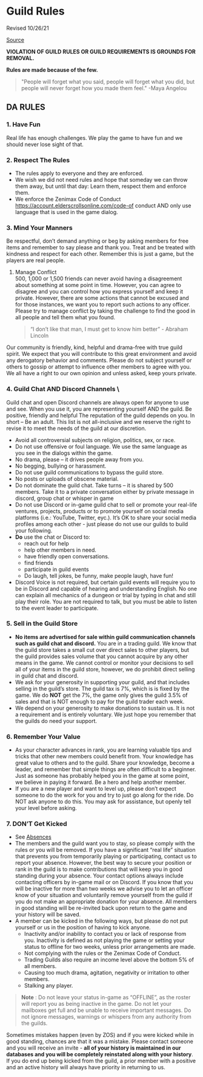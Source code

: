 # Guild Rules

Revised 10/26/21

[Source](https://docs.google.com/document/d/1rp_pVRRXvZ2BXGOiyGOW-onJpkdIC58iPyMuOpVEZUk/edit)

	
**VIOLATION OF GUILD RULES OR GUILD REQUIREMENTS IS GROUNDS FOR REMOVAL.**

**Rules are made because of the few.**

> "People will forget what you said, people will forget what you did, but  people will never forget how you made them feel." -Maya Angelou 

<!--:warning: EN: I propose splitting this into
1. Guild house rules (everything for discord, ranks, )
2. Trade
3. Absences (Consolidate with absences document)

Also see [[Absences]] and [[Sales Handbook]]

(Editor's comment: Isn't this in the handbook?)-->

## DA RULES 
### 1. Have Fun
  Real life has enough challenges. We play the game to have fun and we should never lose sight of that. 
### 2. Respect The Rules
   - The rules apply to everyone and they are enforced.
   - We wish we did not need rules and hope that someday we can throw them away, but until that day: Learn them, respect them and enforce them. 
   - We enforce the Zenimax Code of Conduct https://account.elderscrollsonline.com/code-of conduct AND only use language that is used in the game dialog.
  
### 3. Mind Your Manners 
  Be respectful, don’t demand anything or beg by asking members for free items and remember to say please and thank you. Treat and be treated with kindness and respect for each other. Remember this is just a game, but the players are real people. 
1. Manage Conflict  
  500, 1,000 or 1,500  friends can never avoid having a disagreement about something at some point in time.  However, you can agree to disagree and you can control how you express yourself and keep it  private. However, there are some actions that cannot be excused and for those instances, we  want you to report such actions to any officer. Please try to manage conflict by taking the challenge to find the good in all people and tell them what you found. 
 
   > “I don’t like that man, I must get to know him better” - Abraham Lincoln

  Our community is friendly, kind, helpful and drama-free with true guild spirit.  We expect that you will contribute to this great environment and avoid any derogatory behavior and comments.  Please do not subject yourself or others to gossip or attempt to influence other members to  agree with you. We all have a right to our own opinion and unless asked, keep yours private.
### 4. Guild Chat AND Discord Channels  \
  Guild chat and open Discord channels are always open for anyone to use and see. When  you use it, you are representing yourself AND the guild. Be positive, friendly and helpful  The reputation of the guild depends on you. In short – Be an adult. This list is not all-inclusive and we reserve the right to revise it to meet the needs of the guild at our discretion. 
   - Avoid all controversial subjects on religion, politics, sex, or race.
   - Do not use offensive or foul language. We use the same language as you see in the dialogs within the game. 
   - No drama, please – it drives people away from you.
   - No begging, bullying or harassment.
   - Do not use guild communications to bypass the guild store.
   - No posts or uploads of obscene material.
   - Do not dominate the guild chat. Take turns – it is shared by 500 members. Take it to a private conversation either by private message in discord, group chat or whisper in game
   - Do not use Discord or in-game guild chat to sell or promote your real-life ventures, projects, products or to promote yourself on social media platforms (i.e.: YouTube, Twitter, eyc.). It’s OK to share your social media profiles among each other - just please do not use our guilds to build your following.
   - **Do** use the chat or Discord to:  
     - reach out for help 
     - help other members in need. 
     - have friendly open conversations. 
     - find friends
     - participate in guild events
     - Do laugh, tell jokes, be funny, make people laugh, have fun! 
   - Discord Voice is not required, but certain guild events will require you to be in Discord and capable of hearing and understanding English. No one can explain all mechanics of a dungeon or trial by typing in chat and still play their role. You are not required to talk, but you must be able to listen to the event leader to participate.
### 5. Sell in the Guild Store
   - **No items are advertised for sale within guild communication channels such as guild chat and discord.** You are in a trading guild. We know that the guild store takes a small cut over direct sales to other players, but the guild provides sales volume that you cannot acquire by any other means in the game.  We cannot control or monitor your decisions to sell all of your items in the guild store, however, we do prohibit direct selling in guild chat and discord.
   - We ask for your generosity in supporting your guild, and that includes selling in the guild’s store.  The guild tax is 7%, which is is fixed by the game.  We do **NOT** get the 7%, the game only gives the guild 3.5% of sales and that is NOT enough to pay for the guild trader each week.
   - We depend on your generosity to make donations to sustain us.  It is not a requirement and is entirely voluntary. We just hope you remember that the guilds do need your support. 
### 6. Remember Your Value  
   - As your character advances in rank, you are learning valuable tips and tricks that other new  members could benefit from. Your knowledge has great value to others and to the guild. Share your knowledge, become a leader, and remember that simple things are often difficult to a beginner. Just as someone has probably helped you in the game at some point, we believe in paying it  forward.  Be a hero and help another member.
   - If you are a new player and want to level up, please don’t expect someone to do the work for you and try to just go along for the ride.  Do NOT ask anyone to do this.  You may ask for assistance, but openly tell your level before asking.  
### 7. DON’T Get Kicked  
   - See [Absences](Absences.md)
   - The members and the guild want you to stay, so please comply with the rules or you will be removed. If you have a significant “real life” situation that prevents you from temporarily playing or participating, contact us to report your absence. However, the best way to  secure your position or rank in the guild is to make contributions that will keep you in good  standing during your absence. Your contact options always include contacting officers by in-game mail or on Discord. If you know that you will be inactive for more than two weeks we advise you to let an officer know of your situation and voluntarily remove yourself from the guild if you do not make an appropriate donation for your absence.  All members in good standing will be re-invited back upon return to the game and your history will be saved.
   - A member can be kicked in the following ways, but please do not put yourself or us in the  position of having to kick anyone. 
     - Inactivity and/or inability to contact you or lack of response from you. Inactivity is defined as not playing the game or setting your status to offline for two weeks, unless prior arrangements are made.
     - Not complying with the rules or the Zenimax Code of Conduct. 
     - Trading Guilds also require an income level above the bottom 5% of all members. 
     - Causing too much drama, agitation, negativity or irritation to other members. 
     - Stalking any player. 

> **Note** : Do not leave your status in-game as “OFFLINE”, as the roster will report you as being inactive in  the game. Do not let your mailboxes get full and be unable to receive important  messages. Do not ignore messages, warnings or whispers from any authority from the guilds. 

Sometimes mistakes happen (even by ZOS) and if you were kicked while in good standing, chances are that it was a mistake. Please contact someone and you will receive an invite - **all of your history is maintained in our databases and you will be completely reinstated along with your history**. If you do end up being kicked from the guild, a prior member with a positive and an active history will always have priority in returning to us.
